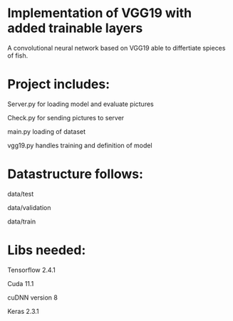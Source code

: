 # Implementation of VGG19 with added trainable layers

A convolutional neural network based on VGG19 able to differtiate spieces of fish.

# Project includes:

Server.py for loading model and evaluate pictures

Check.py for sending pictures to server

main.py loading of dataset

vgg19.py handles training and definition of model

# Datastructure follows:

data/test

data/validation

data/train

# Libs needed:

Tensorflow 2.4.1

Cuda 11.1

cuDNN version 8

Keras 2.3.1
